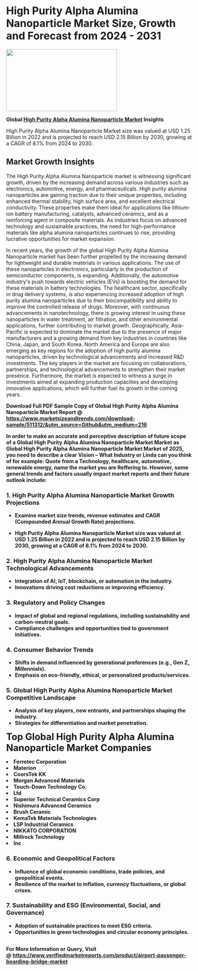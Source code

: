 <H1>High Purity Alpha Alumina Nanoparticle Market Size, Growth and Forecast from 2024 - 2031</H1><img class="aligncenter size-medium wp-image-584254" src="https://thirdeyenews.in/wp-content/uploads/2024/09/Global-Market-Research-300x168.jpeg" alt="" width="300" height="168" /><p><strong>Global&nbsp;<a href="https://www.marketsizeandtrends.com/download-sample/511312/&amp;utm_source=Github&utm_medium=216">High Purity Alpha Alumina Nanoparticle Market</a> Insights</strong></p><p>High Purity Alpha Alumina Nanoparticle Market size was valued at USD 1.25 Billion in 2022 and is projected to reach USD 2.15 Billion by 2030, growing at a CAGR of 8.1% from 2024 to 2030.</p><p><h2>Market Growth Insights</h2> <p>The High Purity Alpha Alumina Nanoparticle market is witnessing significant growth, driven by the increasing demand across various industries such as electronics, automotive, energy, and pharmaceuticals. High purity alumina nanoparticles are gaining traction due to their unique properties, including enhanced thermal stability, high surface area, and excellent electrical conductivity. These properties make them ideal for applications like lithium-ion battery manufacturing, catalysts, advanced ceramics, and as a reinforcing agent in composite materials. As industries focus on advanced technology and sustainable practices, the need for high-performance materials like alpha alumina nanoparticles continues to rise, providing lucrative opportunities for market expansion.</p> <p><strong></strong></p> <p>In recent years, the growth of the global High Purity Alpha Alumina Nanoparticle market has been further propelled by the increasing demand for lightweight and durable materials in various applications. The use of these nanoparticles in electronics, particularly in the production of semiconductor components, is expanding. Additionally, the automotive industry's push towards electric vehicles (EVs) is boosting the demand for these materials in battery technologies. The healthcare sector, specifically in drug delivery systems, is also experiencing increased adoption of high purity alumina nanoparticles due to their biocompatibility and ability to improve the controlled release of drugs. Moreover, with continuous advancements in nanotechnology, there is growing interest in using these nanoparticles in water treatment, air filtration, and other environmental applications, further contributing to market growth. Geographically, Asia-Pacific is expected to dominate the market due to the presence of major manufacturers and a growing demand from key industries in countries like China, Japan, and South Korea. North America and Europe are also emerging as key regions for the adoption of high purity alumina nanoparticles, driven by technological advancements and increased R&D investments. The key players in the market are focusing on collaborations, partnerships, and technological advancements to strengthen their market presence. Furthermore, the market is expected to witness a surge in investments aimed at expanding production capacities and developing innovative applications, which will further fuel its growth in the coming years.</p> <p><strong></p><p><span class=""><strong>Download Full PDF Sample Copy of Global High Purity Alpha Alumina Nanoparticle Market Report</strong> @ <a href="https://www.marketsizeandtrends.com/download-sample/511312/&amp;utm_source=Github&utm_medium=216" target="_blank">https://www.marketsizeandtrends.com/download-sample/511312/&amp;utm_source=Github&utm_medium=216</a></span></p><p>In order to make an accurate and perceptive description of future scope of a Global&nbsp;High Purity Alpha Alumina Nanoparticle Market Market as Global&nbsp;High Purity Alpha Alumina Nanoparticle Market Market of 2025, you need to describe a clear Vision &ndash; What Industry or Linda can you think of for example: Quote from a Technology, healthcare, automotive, renewable energy, name the market you are Reffering to. However, some general trends and factors usually impact market reports and their future outlook include:</p><h3>1.&nbsp;<strong>High Purity Alpha Alumina Nanoparticle Market Growth Projections</strong></h3><ul><li>Examine market size trends, revenue estimates and CAGR (Compounded Annual Growth Rate) projections.</li><li><p>High Purity Alpha Alumina Nanoparticle Market size was valued at USD 1.25 Billion in 2022 and is projected to reach USD 2.15 Billion by 2030, growing at a CAGR of 8.1% from 2024 to 2030.</p></li></ul><h3>2.&nbsp;<strong>High Purity Alpha Alumina Nanoparticle Market Technological Advancements</strong></h3><ul><li>Integration of AI, IoT, blockchain, or automation in the industry.</li><li>Innovations driving cost reductions or improving efficiency.</li></ul><h3>3.&nbsp;<strong>Regulatory and Policy Changes</strong></h3><ul><li>Impact of global and regional regulations, including sustainability and carbon-neutral goals.</li><li>Compliance challenges and opportunities tied to government initiatives.</li></ul><h3>4.&nbsp;<strong>Consumer Behavior Trends</strong></h3><ul><li>Shifts in demand influenced by generational preferences (e.g., Gen Z, Millennials).</li><li>Emphasis on eco-friendly, ethical, or personalized products/services.</li></ul><h3>5.&nbsp;<strong>Global High Purity Alpha Alumina Nanoparticle Market Competitive Landscape</strong></h3><ul><li>Analysis of key players, new entrants, and partnerships shaping the industry.</li><li>Strategies for differentiation and market penetration.</li></ul><p data-pm-slice="1 1 []"><span style="color: inherit; font-family: inherit; font-size: 25px;">Top Global High Purity Alpha Alumina Nanoparticle Market Companies</span></p><div class="" data-test-id=""><p><li>Ferrotec Corporation</li><li> Materion</li><li> CoorsTek KK</li><li> Morgan Advanced Materials</li><li> Touch-Down Technology Co.</li><li> Ltd</li><li> Superior Technical Ceramics Corp</li><li> Nishimura Advanced Ceramics</li><li> Brush Ceramic</li><li> KemaTek Materials Technologies</li><li> LSP Industrial Ceramics</li><li> NIKKATO CORPORATION</li><li> Millrock Technology</li><li> Inc</li></p></div><h3>6.&nbsp;<strong>Economic and Geopolitical Factors</strong></h3><ul><li>Influence of global economic conditions, trade policies, and geopolitical events.</li><li>Resilience of the market to inflation, currency fluctuations, or global crises.</li></ul><h3>7.&nbsp;<strong>Sustainability and ESG (Environmental, Social, and Governance)</strong></h3><ul><li>Adoption of sustainable practices to meet ESG criteria.</li><li>Opportunities in green technologies and circular economy principles.</li></ul><h2><strong style="font-size: 14px;">For More Information or Query, Visit @&nbsp;</strong><a style="background-color: #ffffff; font-size: 14px;" href="https://www.marketsizeandtrends.com/report/high-purity-alpha-alumina-nanoparticle-market/" target="_blank">https://www.verifiedmarketreports.com/product/airport-passenger-boarding-bridge-market</a></h2>

